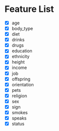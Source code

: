 # Feature List

- [x] age
- [x] body_type
- [x] diet
- [x] drinks
- [x] drugs
- [x] education
- [x] ethnicity
- [x] height
- [x] income
- [x] job
- [x] offspring
- [x] orientation
- [x] pets
- [x] religion
- [x] sex
- [x] sign
- [x] smokes
- [x] speaks
- [x] status
